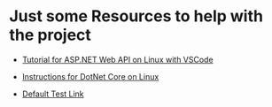 # Just some Resources to help with the project

* [Tutorial for ASP.NET Web API on Linux with VSCode](https://docs.microsoft.com/en-us/aspnet/core/tutorials/web-api-vsc)

* [Instructions for DotNet Core on Linux](https://www.microsoft.com/net/core#linuxubuntu)

* [Default Test Link](http://localhost:5000/api/samples)